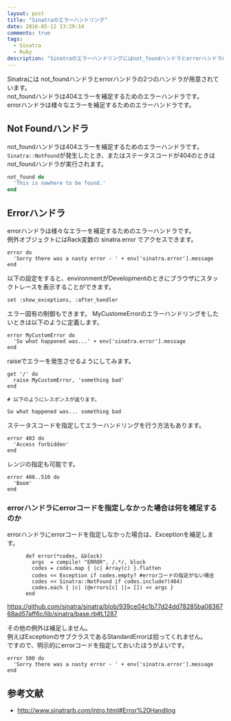 ```yaml
---
layout: post
title: "Sinatraのエラーハンドリング"
date: 2016-05-12 13:29:14
comments: true
tags: 
  - Sinatra 
  - Ruby
description: "Sinatraのエラーハンドリングにはnot_foundハンドラとerrorハンドラの2つのハンドラが用意されています。この2つのerrorハンドラの使い方を説明します。"
---
```


Sinatraには not_foundハンドラとerrorハンドラの2つのハンドラが用意されています。  
not_foundハンドラは404エラーを補足するためのエラーハンドラです。  
errorハンドラは様々なエラーを補足するためのエラーハンドラです。  

## Not Foundハンドラ

not_foundハンドラは404エラーを補足するためのエラーハンドラです。  
`Sinatra::NotFound`が発生したとき、またはステータスコードが404のときは not_foundハンドラが実行されます。


```ruby
not_found do
  'This is nowhere to be found.'
end

```

## Errorハンドラ

errorハンドラは様々なエラーを補足するためのエラーハンドラです。  
例外オブジェクトにはRack変数の sinatra.error でアクセスできます。


```
error do
  'Sorry there was a nasty error - ' + env['sinatra.error'].message
end

```

以下の設定をすると、environmentがDevelopmentのときにブラウザにスタックトレースを表示することができます。


```
set :show_exceptions, :after_handler

```

エラー固有の制御もできます。
MyCustomeErrorのエラーハンドリングをしたいときは以下のように定義します。


```
error MyCustomError do
  'So what happened was...' + env['sinatra.error'].message
end

```

raiseでエラーを発生させるようにしてみます。


```
get '/' do
  raise MyCustomError, 'something bad'
end

# 以下のようにレスポンスが返ります。

So what happened was... something bad

```

ステータスコードを指定してエラーハンドリングを行う方法もあります。


```
error 403 do
  'Access forbidden'
end

```

レンジの指定も可能です。


```
error 400..510 do
  'Boom'
end

```

### errorハンドラにerrorコードを指定しなかった場合は何を補足するのか
errorハンドラにerrorコードを指定しなかった場合は、Exceptionを補足します。


```
      def error(*codes, &block)
        args  = compile! "ERROR", /.*/, block
        codes = codes.map { |c| Array(c) }.flatten
        codes << Exception if codes.empty? #errorコードの指定がない場合
        codes << Sinatra::NotFound if codes.include?(404)
        codes.each { |c| (@errors[c] ||= []) << args }
      end

```

https://github.com/sinatra/sinatra/blob/939ce04c1b77d24dd78285ba0836768ad57aff6c/lib/sinatra/base.rb#L1287

その他の例外は補足しません。  
例えばExceptionのサブクラスであるStandardErrorは拾ってくれません。  
ですので、明示的にerrorコードを指定しておいたほうがよいです。


```
error 500 do
  'Sorry there was a nasty error - ' + env['sinatra.error'].message
end

```

## 参考文献

- http://www.sinatrarb.com/intro.html#Error%20Handling
